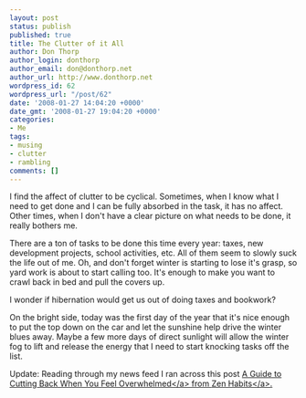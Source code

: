 ```yaml
---
layout: post
status: publish
published: true
title: The Clutter of it All
author: Don Thorp
author_login: donthorp
author_email: don@donthorp.net
author_url: http://www.donthorp.net
wordpress_id: 62
wordpress_url: "/post/62"
date: '2008-01-27 14:04:20 +0000'
date_gmt: '2008-01-27 19:04:20 +0000'
categories:
- Me
tags:
- musing
- clutter
- rambling
comments: []
---
```

<p>I find the affect of clutter to be cyclical. Sometimes, when I know what I need to get done and I can be fully absorbed in the task, it has no affect. Other times, when I don't have a clear picture on what needs to be done, it really bothers me.</p>
<p>There are a ton of tasks to be done this time every year: taxes, new development projects, school activities, etc. All of them seem to slowly suck the life out of me. Oh, and don't forget winter is starting to lose it's grasp, so yard work is about to start calling too. It's enough to make you want to crawl back in bed and pull the covers up. </p>
<p>I wonder if hibernation would get us out of doing taxes and  bookwork?</p>
<p>On the bright side, today was the first day of the year that it's nice enough to put the top down on the car and let the sunshine help drive the winter blues away. Maybe a few more days of direct sunlight will allow the winter fog to lift and release the energy that I need to start knocking tasks off the list.</p>
<p>Update: Reading through my news feed I ran across this post <a href="http:&#47;&#47;zenhabits.net&#47;2008&#47;01&#47;a-guide-to-cutting-back-when-you-feel-overwhelmed&#47;" target="_blank">A Guide to Cutting Back When You Feel Overwhelmed<&#47;a> from <a href="http:&#47;&#47;zenhabits.net&#47;" target="_blank">Zen Habits<&#47;a>.</p>
